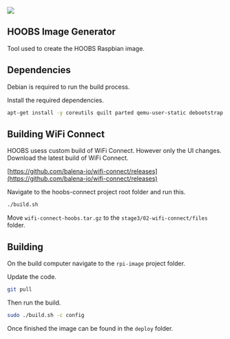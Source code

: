 ![](https://raw.githubusercontent.com/hoobs-org/HOOBS/master/docs/logo.png)

## HOOBS Image Generator
Tool used to create the HOOBS Raspbian image.


## Dependencies
Debian is required to run the build process.

Install the required dependencies.

```bash
apt-get install -y coreutils quilt parted qemu-user-static debootstrap zerofree zip dosfstools bsdtar libcap2-bin grep rsync xz-utils file git curl
```

## Building WiFi Connect
HOOBS usess custom build of WiFi Connect. However only the UI changes. Download the latest build of WiFi Connect.

[https://github.com/balena-io/wifi-connect/releases](https://github.com/balena-io/wifi-connect/releases)

Navigate to the hoobs-connect project root folder and run this.

```bash
./build.sh
```

Move `wifi-connect-hoobs.tar.gz` to the `stage3/02-wifi-connect/files` folder.

## Building
On the build computer navigate to the `rpi-image` project folder.

Update the code.

```bash
git pull
```

Then run the build.

```bash
sudo ./build.sh -c config
```

Once finished the image can be found in the `deploy` folder.